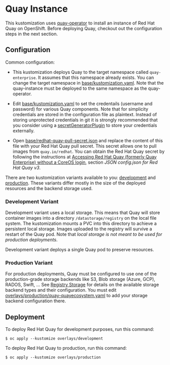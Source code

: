 # Quay Instance

This kustomization uses [quay-operator](https://github.com/redhat-cop/quay-operator) to install an instance of Red Hat Quay on OpenShift. Before deploying Quay, checkout out the configuration steps in the next section.

## Configuration

Common configuration:

* This kustomization deploys Quay to the target namespace called `quay-enterprise`. It assumes that this namespace already exists. You can change the target namespace in [base/kustomization.yaml](base/kustomization.yaml). Note that the quay-instance must be deployed to the same namespace as the quay-operator.

* Edit [base/kustomization.yaml](base/kustomization.yaml) to set the credentails (username and password) for various Quay components. Note that for simplicity credentials are stored in the configuration file as plaintext. Instead of storing unprotected credentials in git it is strongly recommended that you consider using a [secretGeneratorPlugin](https://github.com/kubernetes-sigs/kustomize/blob/master/examples/secretGeneratorPlugin.md) to store your credentials externally.

* Open [base/redhat-quay-pull-secret.json](base/redhat-quay-pull-secret.json) and replace the content of this file with your Red Hat Quay pull secret. This secret allows one to pull images from `quay.io/redhat`. You can obtain the Red Hat Quay secret by following the instructions at [Accessing Red Hat Quay (formerly Quay Enterprise) without a CoreOS login](https://access.redhat.com/solutions/3533201), section *JSON config.json for Red Hat Quay v3*.

There are two kustomization variants available to you: [development](overlays/development) and [production](overlays/production). These variants differ mostly in the size of the deployed resources and the backend storage used.

### Development Variant

Development variant uses a local storage. This means that Quay will store container images into a directory `/datastorage/registry` on the local file system. The kustomization mounts a PVC into this directory to achieve a persistent local storage. Images uploaded to the registry will survive a restart of the Quay pod. Note that *local storage is not meant to be used for production deployments*.

Development variant deploys a single Quay pod to preserve resources.

### Production Variant

For production deployments, Quay must be configured to use one of the production-grade storage backends like S3, Blob storage (Azure, GCP), RADOS, Swift, ... See [Registry Storage](https://github.com/redhat-cop/quay-operator/blob/master/docs/storage.md) for details on the available storage backend types and their configuration. You must edit [overlays/production/quay-quayecosystem.yaml](overlays/production/quay-quayecosystem.yaml) to add your storage backend configuration there.

## Deployment

To deploy Red Hat Quay for development purposes, run this command:

```
$ oc apply --kustomize overlays/development
```

To deploy Red Hat Quay to production, run this command:

```
$ oc apply --kustomize overlays/production
```
